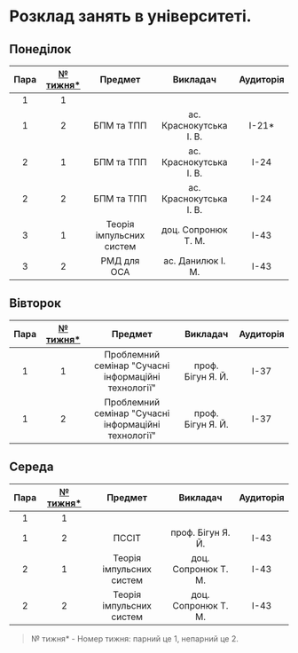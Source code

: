# Розклад занять в університеті.

## Понеділок

| Пара | [№ тижня*](http://xn--e1acfoeecss7k.com.ua/)  | Предмет | Викладач | Аудиторія |
| :--: |:---------------------------------------------:| :------:| :------: | :-------: |
| 1 | 1 |  |  |  |
| 1 | 2 | БПМ та ТПП | ас. Краснокутська І. В. | I-21* |
| 2 | 1 | БПМ та ТПП | ас. Краснокутська І. В. | I-24 |
| 2 | 2 | БПМ та ТПП | ас. Краснокутська І. В. | I-24 |
| 3 | 1 | Теорія імпульсних систем | доц. Сопронюк Т. М. | I-43 |
| 3 | 2 | РМД для ОСА | ас. Данилюк І. М. | I-43 |

## Вівторок

| Пара | [№ тижня*](http://xn--e1acfoeecss7k.com.ua/)  | Предмет | Викладач | Аудиторія |
| :--: |:---------------------------------------------:| :------:| :------: | :-------: |
| 1 | 1 | Проблемний семінар "Сучасні інформаційні технології" | проф. Бігун Я. Й. | I-37 |
| 1 | 2 | Проблемний семінар "Сучасні інформаційні технології" | проф. Бігун Я. Й. | I-37 |

## Середа

| Пара | [№ тижня*](http://xn--e1acfoeecss7k.com.ua/)  | Предмет | Викладач | Аудиторія |
| :--: |:---------------------------------------------:| :------:| :------: | :-------: |
| 1 | 1 |  |  |  |
| 1 | 2 | ПССІТ | проф. Бігун Я. Й. | I-43 |
| 2 | 1 | Теорія імпульсних систем | доц. Сопронюк Т. М. | I-43 |
| 2 | 2 | Теорія імпульсних систем | доц. Сопронюк Т. М. | I-43 |

> № тижня* - Номер тижня: парний це 1, непарний це 2.

